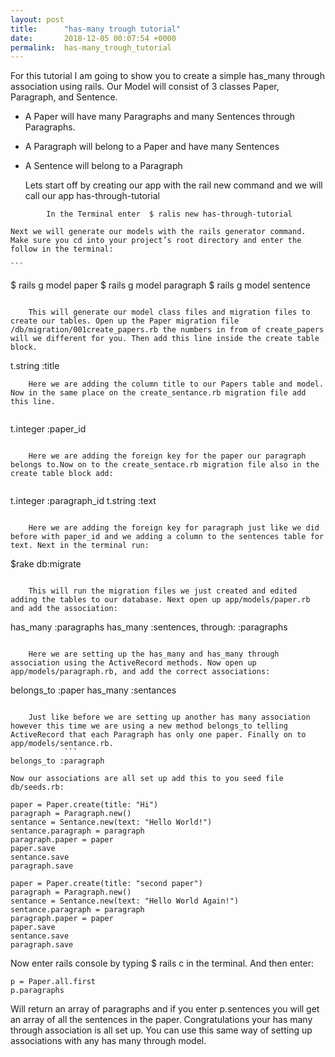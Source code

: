 ```yaml
---
layout: post
title:      "has-many trough tutorial"
date:       2018-12-05 00:07:54 +0000
permalink:  has-many_trough_tutorial
---
```



For this tutorial I am going to show you to create a simple has_many through association using rails. Our Model will consist of 3 classes Paper, Paragraph, and Sentence.

* A Paper will have many Paragraphs and many Sentences through Paragraphs. 
* A Paragraph will belong to a Paper and have many Sentences
* A Sentence will belong to a Paragraph 

	Lets start off by creating our app with the rail new command and we will call our app has-through-tutorial
	
```
		In the Terminal enter  $ ralis new has-through-tutorial
```

	Next we will generate our models with the rails generator command. Make sure you cd into your project’s root directory and enter the follow in the terminal:
			
	```
$ rails g model paper
$ rails g model paragraph
$ rails g model sentence
```

	This will generate our model class files and migration files to create our tables. Open up the Paper migration file /db/migration/001create_papers.rb the numbers in from of create_papers will we different for you. Then add this line inside the create table block.
```
t.string :title
```
	Here we are adding the column title to our Papers table and model. Now in the same place on the create_sentance.rb migration file add this line. 
	
```
t.integer :paper_id
```

	Here we are adding the foreign key for the paper our paragraph belongs to.Now on to the create_sentace.rb migration file also in the create table block add:
	
```
t.integer :paragraph_id
t.string :text
```

	Here we are adding the foreign key for paragraph just like we did before with paper_id and we adding a column to the sentences table for text. Next in the terminal run:

```
$rake db:migrate
```

	This will run the migration files we just created and edited adding the tables to our database. Next open up app/models/paper.rb and add the association: 

```
has_many :paragraphs
has_many :sentences, through: :paragraphs
```

	Here we are setting up the has_many and has_many through association using the ActiveRecord methods. Now open up app/models/paragraph.rb, and add the correct associations: 

```
belongs_to :paper
has_many :sentances
```

	Just like before we are setting up another has many association however this time we are using a new method belongs_to telling ActiveRecord that each Paragraph has only one paper. Finally on to app/models/sentance.rb. 
			```
belongs_to :paragraph
```

	Now our associations are all set up add this to you seed file db/seeds.rb:
	
```
paper = Paper.create(title: "Hi")
paragraph = Paragraph.new()
sentance = Sentance.new(text: "Hello World!")
sentance.paragraph = paragraph
paragraph.paper = paper
paper.save
sentance.save
paragraph.save

paper = Paper.create(title: "second paper")
paragraph = Paragraph.new()
sentance = Sentance.new(text: "Hello World Again!")
sentance.paragraph = paragraph
paragraph.paper = paper
paper.save
sentance.save
paragraph.save
```


Now enter rails console by typing $ rails c in the terminal. And then enter:
```
p = Paper.all.first
p.paragraphs
```
Will return an array of paragraphs and if you enter p.sentences you will get an array of all the sentences in the paper. Congratulations your has many through association is all set up. You can use this same way of setting up associations with any has many through model. 

		
